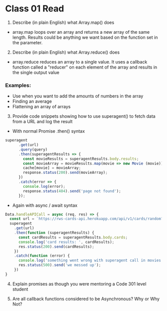 # Class 01 Read

1. Describe (in plain English) what Array.map() does

- array.map loops over an array and returns a new array of the same length. Results could be anything we want based on the function set in the parameter.

2. Describe (in plain English) what Array.reduce() does

- array.reduce reduces an array to a single value. It uses a callback function called a "reducer" on each element of the array and results in the single output value

### Examples: 
- Use when you want to add the amounts of numbers in the array
- Finding an average
- Flattening an array of arrays

3. Provide code snippets showing how to use superagent() to fetch data from a URL and log the result

- With normal Promise .then() syntax

````javascript
superagent
      .get(url)
      .query(query)
      .then(superagentResults => {
        const movieResults = superagentResults.body.results;
        const movieArray = movieResults.map(movie => new Movie (movie));
        cache[movie] = movieArray;
        response.status(200).send(movieArray);
      })
      .catch(error => {
        console.log(error);
        response.status(404).send('page not found');
      });
````


- Again with async / await syntax

````javascript
Data.handleAPICall = async (req, res) => {
  const url = `https://rws-cards-api.herokuapp.com/api/v1/cards/random?n=3`;
  superagent
    .get(url)
    .then(function (superagentResults) {
      const cardResults = superagentResults.body.cards;
      console.log('card results: ', cardResults);
      res.status(200).send(cardResults);
    })
    .catch(function (error) {
      console.log('something went wrong with superagent call in movies');
      res.status(500).send('we messed up');
    })
}
````

4. Explain promises as though you were mentoring a Code 301 level student

5. Are all callback functions considered to be Asynchronous? Why or Why Not?